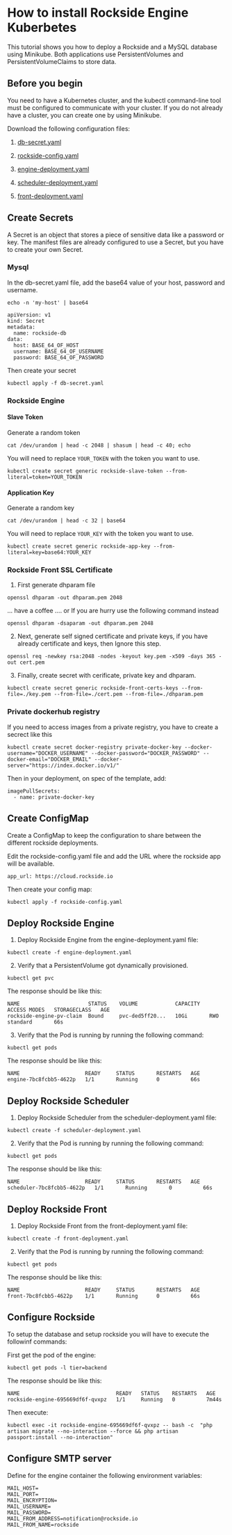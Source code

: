 # How to install Rockside Engine Kuberbetes

This tutorial shows you how to deploy a Rockside and a MySQL database using Minikube.
Both applications use PersistentVolumes and PersistentVolumeClaims to store data.

## Before you begin

You need to have a Kubernetes cluster, and the kubectl command-line tool must be configured to communicate with your cluster.
If you do not already have a cluster, you can create one by using Minikube.

Download the following configuration files:

1) [db-secret.yaml](db-secret.yaml)

2) [rockside-config.yaml](rockside-config.yaml)

3) [engine-deployment.yaml](engine-deployment.yaml)

4) [scheduler-deployment.yaml](scheduler-deployment.yaml)

5) [front-deployment.yaml](front-deployment.yaml)


## Create Secrets

A Secret is an object that stores a piece of sensitive data like a password or key. The manifest files are already configured to use a Secret, but you have to create your own Secret.

### Mysql

In the db-secret.yaml file, add the base64 value of your host, password and username.

```
echo -n 'my-host' | base64
```

```
apiVersion: v1
kind: Secret
metadata:
  name: rockside-db
data:
  host: BASE_64_OF_HOST
  username: BASE_64_OF_USERNAME
  password: BASE_64_OF_PASSWORD
```

Then create your secret

```
kubectl apply -f db-secret.yaml
```

### Rockside Engine

#### Slave Token

Generate a random token

```
cat /dev/urandom | head -c 2048 | shasum | head -c 40; echo
```

You will need to replace `YOUR_TOKEN` with the token you want to use.

```
kubectl create secret generic rockside-slave-token --from-literal=token=YOUR_TOKEN
```

#### Application Key

Generate a random key

```
cat /dev/urandom | head -c 32 | base64
```

You will need to replace `YOUR_KEY` with the token you want to use.

```
kubectl create secret generic rockside-app-key --from-literal=key=base64:YOUR_KEY
```

### Rockside Front SSL Certificate

1) First generate dhparam file

```
openssl dhparam -out dhparam.pem 2048
```

... have a coffee .... or If you are hurry use the following command instead

```
openssl dhparam -dsaparam -out dhparam.pem 2048
```

2) Next, generate self signed certificate and private keys, if you have already certificate and keys, then Ignore this step.

```
openssl req -newkey rsa:2048 -nodes -keyout key.pem -x509 -days 365 -out cert.pem
```

3) Finally, create secret with cerificate, private key and dhparam.

```
kubectl create secret generic rockside-front-certs-keys --from-file=./key.pem --from-file=./cert.pem --from-file=./dhparam.pem
```

### Private dockerhub registry

If you need to access images from a private registry, you have to create a secrect like this

```
kubectl create secret docker-registry private-docker-key --docker-username="DOCKER_USERNAME" --docker-password="DOCKER_PASSWORD" --docker-email="DOCKER_EMAIL" --docker-server="https://index.docker.io/v1/"
```

Then in your deployment, on spec of the template, add:

```
imagePullSecrets:
  - name: private-docker-key
```

## Create ConfigMap

Create a ConfigMap to keep the configuration to share between the different rockside deployments.

Edit the rockside-config.yaml file and add the URL where the rockside app will be available.

```
app_url: https://cloud.rockside.io
```
Then create your config map:

```
kubectl apply -f rockside-config.yaml
```

## Deploy Rockside Engine

1) Deploy Rockside Engine from the engine-deployment.yaml file:

```
kubectl create -f engine-deployment.yaml
```

2) Verify that a PersistentVolume got dynamically provisioned.

```
kubectl get pvc
```

The response should be like this:

```
NAME                      STATUS    VOLUME            CAPACITY   ACCESS MODES   STORAGECLASS   AGE
rockside-engine-pv-claim  Bound     pvc-ded5ff20...   10Gi       RWO            standard       66s
```

3) Verify that the Pod is running by running the following command:

```
kubectl get pods
```

The response should be like this:

```
NAME                     READY     STATUS       RESTARTS   AGE
engine-7bc8fcbb5-4622p   1/1       Running		0          66s
```

## Deploy Rockside Scheduler

1) Deploy Rockside Scheduler from the scheduler-deployment.yaml file:

```
kubectl create -f scheduler-deployment.yaml
```

2) Verify that the Pod is running by running the following command:

```
kubectl get pods
```

The response should be like this:

```
NAME                     READY     STATUS       RESTARTS   AGE
scheduler-7bc8fcbb5-4622p   1/1       Running		0          66s
```

## Deploy Rockside Front

1) Deploy Rockside Front from the front-deployment.yaml file:

```
kubectl create -f front-deployment.yaml
```

2) Verify that the Pod is running by running the following command:

```
kubectl get pods
```

The response should be like this:

```
NAME                     READY     STATUS       RESTARTS   AGE
front-7bc8fcbb5-4622p    1/1       Running		0          66s
```

## Configure Rockside

To setup the database and setup rockside you will have to execute the followinf commands:

First get the pod of the engine:

```
kubectl get pods -l tier=backend
```

The response should be like this:

```
NAME                               READY   STATUS    RESTARTS   AGE
rockside-engine-695669df6f-qvxpz   1/1     Running   0          7m44s
```

Then execute:

```
kubectl exec -it rockside-engine-695669df6f-qvxpz -- bash -c  "php artisan migrate --no-interaction --force && php artisan passport:install --no-interaction"
```

## Configure SMTP server

Define for the engine container the following environment variables:

```
MAIL_HOST=
MAIL_PORT=
MAIL_ENCRYPTION=
MAIL_USERNAME=
MAIL_PASSWORD=
MAIL_FROM_ADDRESS=notification@rockside.io
MAIL_FROM_NAME=rockside
```







